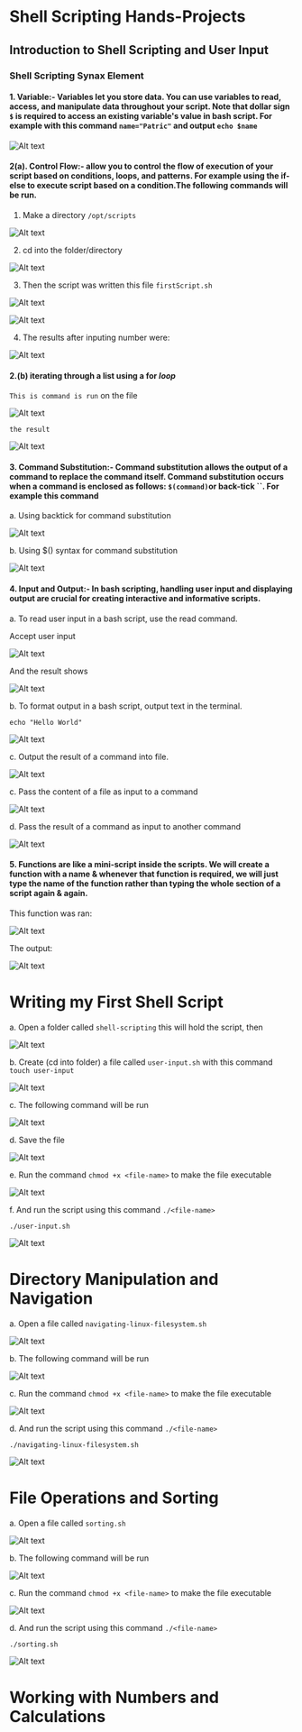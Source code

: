 #   Shell Scripting Hands-Projects

##  Introduction to Shell Scripting and User Input

### Shell Scripting Synax Element

####    1.  Variable:- Variables let you store data. You can use variables to read, access, and manipulate data throughout your script.  Note that dollar sign `$` is required to access an existing variable's value in bash script. For example with this command `name="Patric"` and output `echo $name`

![Alt text](<images_5/Screenshot 2024-02-04 184912.png>)

####     2(a).  Control Flow:- allow you to control the flow of execution of your script based on conditions, loops, and patterns. For example using the if-else to execute script based on a condition.The following commands will be run.

1.  Make a directory `/opt/scripts`

![Alt text](<images_5/Screenshot 2024-02-04 192038.png>)

2.  cd into the folder/directory 

![Alt text](<images_5/Screenshot 2024-02-04 194137.png>)

3.  Then the script was written this file  `firstScript.sh`

![Alt text](<images_5/Screenshot 2024-02-04 194605.png>)

![Alt text](<images_5/Screenshot 2024-02-04 194847.png>)

4.  The results after inputing number were:

![Alt text](<images_5/Screenshot 2024-02-04 194802.png>)

####     2.(b) iterating through a list using a for *loop*

`This is command is run` on the file

![Alt text](<images_5/Screenshot 2024-02-04 201153.png>)

`the result`

![Alt text](<images_5/Screenshot 2024-02-04 201327.png>)


####     3. Command Substitution:- Command substitution allows the output of a command to replace the command itself. Command substitution occurs when a command is enclosed as follows: `$(command)`or back-tick ``. For example this command 

a. Using backtick for command substitution

![Alt text](<images_5/Screenshot 2024-02-04 212819.png>)

b. Using $() syntax for command substitution

![Alt text](<images_5/Screenshot 2024-02-04 213459.png>)

####     4. Input and Output:- In bash scripting, handling user input and displaying output are crucial for creating interactive and informative scripts. 

a. To read user input in a bash script, use the read command.

Accept user input

![Alt text](<images_5/Screenshot 2024-02-07 210922.png>)

And the result shows 

![Alt text](<images_5/Screenshot 2024-02-07 211840.png>)

b.  To format output in a bash script, output text in the terminal.

`echo "Hello World"`

![Alt text](<images_5/Screenshot 2024-02-07 212324.png>)

c.  Output the result of a command into file.

![Alt text](<images_5/Screenshot 2024-02-07 212712.png>)

c.  Pass the content of a file as input to a command

![Alt text](<images_5/Screenshot 2024-02-07 220543.png>)

d. Pass the result of a command as input to another command

![Alt text](<images_5/Screenshot 2024-02-07 222654.png>)

####    5. Functions are like a mini-script inside the scripts. We will create a function with a name & whenever that function is required, we will just type the name of the function rather than typing the whole section of a script again & again.

This function was ran:

![Alt text](<images_5/Screenshot 2024-02-07 223147.png>)

The output:

![Alt text](<images_5/Screenshot 2024-02-07 223549.png>)

#   Writing my First Shell Script


a.  Open a folder called `shell-scripting` this will hold the script, then

![Alt text](<images_5/Screenshot 2024-02-07 225440.png>)

b.  Create (cd into folder) a file called `user-input.sh` with this command `touch user-input`

![Alt text](<images_5/Screenshot 2024-02-07 230958.png>)

c.  The following command will be run

![Alt text](<images_5/Screenshot 2024-02-07 231212.png>)

d.  Save the file

![Alt text](<images_5/Screenshot 2024-02-07 231350.png>)

e.  Run the command `chmod +x <file-name>` to make the file executable

![Alt text](<images_5/Screenshot 2024-02-07 231457.png>)

f.  And run the script using this command `./<file-name>`

`./user-input.sh`

![Alt text](<images_5/Screenshot 2024-02-07 231715.png>)


#   Directory Manipulation and Navigation

a.  Open a file called `navigating-linux-filesystem.sh`

![Alt text](<images_5/Screenshot 2024-02-07 232854.png>)

b.  The following command will be run

![Alt text](<images_5/Screenshot 2024-02-07 233918.png>)


c.  Run the command `chmod +x <file-name>` to make the file executable

![Alt text](<images_5/Screenshot 2024-02-07 234303.png>)

d.  And run the script using this command `./<file-name>`

`./navigating-linux-filesystem.sh`

![Alt text](<images_5/Screenshot 2024-02-08 000235.png>)


#   File Operations and Sorting

a.  Open a file called `sorting.sh`

![Alt text](<images_5/Screenshot 2024-02-08 001101.png>)

b.  The following command will be run

![Alt text](<images_5/Screenshot 2024-02-08 001446.png>)

c.  Run the command `chmod +x <file-name>` to make the file executable

![Alt text](<images_5/Screenshot 2024-02-08 001635.png>)

d.  And run the script using this command `./<file-name>`

`./sorting.sh`

![Alt text](<images_5/Screenshot 2024-02-08 002624.png>)


#   Working with Numbers and Calculations

